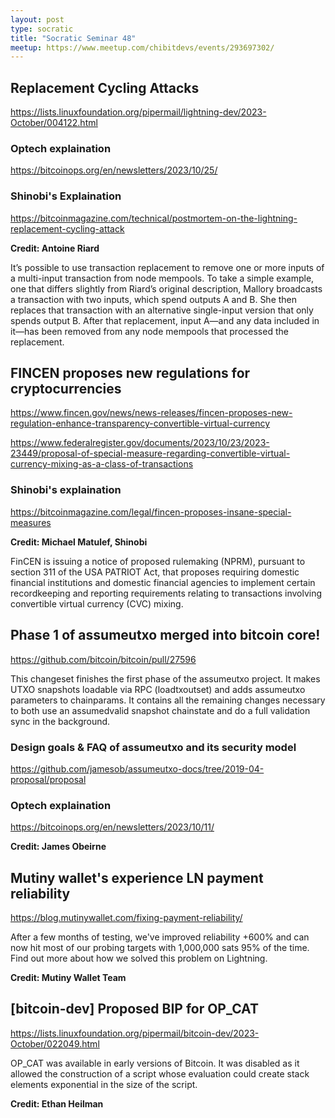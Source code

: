 ```yaml
---
layout: post
type: socratic
title: "Socratic Seminar 48"
meetup: https://www.meetup.com/chibitdevs/events/293697302/
---
```


## Replacement Cycling Attacks

<https://lists.linuxfoundation.org/pipermail/lightning-dev/2023-October/004122.html>

### Optech explaination

<https://bitcoinops.org/en/newsletters/2023/10/25/>

### Shinobi's Explaination

<https://bitcoinmagazine.com/technical/postmortem-on-the-lightning-replacement-cycling-attack>

**Credit: Antoine Riard**

It’s possible to use transaction replacement to remove one or more inputs of a multi-input transaction from node mempools. To take a simple example, one that differs slightly from Riard’s original description, Mallory broadcasts a transaction with two inputs, which spend outputs A and B. She then replaces that transaction with an alternative single-input version that only spends output B. After that replacement, input A—and any data included in it—has been removed from any node mempools that processed the replacement.

## FINCEN proposes new regulations for cryptocurrencies

<https://www.fincen.gov/news/news-releases/fincen-proposes-new-regulation-enhance-transparency-convertible-virtual-currency>

<https://www.federalregister.gov/documents/2023/10/23/2023-23449/proposal-of-special-measure-regarding-convertible-virtual-currency-mixing-as-a-class-of-transactions>

### Shinobi's explaination

<https://bitcoinmagazine.com/legal/fincen-proposes-insane-special-measures>

**Credit: Michael Matulef, Shinobi**

FinCEN is issuing a notice of proposed rulemaking (NPRM), pursuant to section 311 of the USA PATRIOT Act, that proposes requiring domestic financial institutions and domestic financial agencies to implement certain recordkeeping and reporting requirements relating to transactions involving convertible virtual currency (CVC) mixing.

## Phase 1 of assumeutxo merged into bitcoin core!

<https://github.com/bitcoin/bitcoin/pull/27596>

This changeset finishes the first phase of the assumeutxo project. It makes UTXO snapshots loadable via RPC (loadtxoutset) and adds assumeutxo parameters to chainparams. It contains all the remaining changes necessary to both use an assumedvalid snapshot chainstate and do a full validation sync in the background.

### Design goals & FAQ of assumeutxo and its security model

<https://github.com/jamesob/assumeutxo-docs/tree/2019-04-proposal/proposal>

### Optech explaination

<https://bitcoinops.org/en/newsletters/2023/10/11/>

**Credit: James Obeirne**

## Mutiny wallet's experience LN payment reliability

<https://blog.mutinywallet.com/fixing-payment-reliability/>

After a few months of testing, we've improved reliability +600% and can now hit most of our probing targets with 1,000,000 sats 95% of the time. Find out more about how we solved this problem on Lightning.

**Credit: Mutiny Wallet Team**

## [bitcoin-dev] Proposed BIP for OP_CAT

<https://lists.linuxfoundation.org/pipermail/bitcoin-dev/2023-October/022049.html>

OP_CAT was available in early versions of Bitcoin. It was disabled as
it allowed the construction of a script whose evaluation could create
stack elements exponential in the size of the script.

**Credit: Ethan Heilman**


